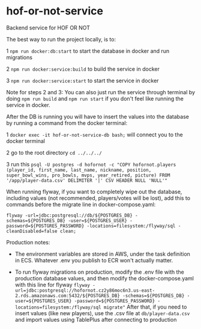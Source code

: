 # hof-or-not-service
Backend service for HOF OR NOT

The best way to run the project locally, is to:

1 `npm run docker:db:start` to start the database in docker and run migrations

2 `npm run docker:service:build` to build the service in docker

3 `npm run docker:service:start` to start the service in docker

Note for steps 2 and 3: You can also just run the service through terminal by doing `npm run build` and `npm run start` if you don't feel like running the service in docker.


After the DB is running you will have to insert the values into the database by running a command from the docker terminal:

1 `docker exec -it hof-or-not-service-db bash;` will connect you to the docker terminal

2 go to the root directory `cd ../../../`

3 run this `psql -U postgres -d hofornot -c "COPY hofornot.players (player_id, first_name, last_name, nickname, position, super_bowl_wins, pro_bowls, mvps, year_retired, picture) FROM '/app/player-data.csv' DELIMITER '|' CSV HEADER NULL 'NULL'"`



When running flyway, if you want to completely wipe out the database, including values (not recommended, players/votes will be lost), add this to commands before the migrate line in docker-compose.yaml:

`flyway -url=jdbc:postgresql://db/${POSTGRES_DB} -schemas=${POSTGRES_DB} -user=${POSTGRES_USER} -password=${POSTGRES_PASSWORD} -locations=filesystem:/flyway/sql -cleanDisabled=false clean;`


Production notes:
* The environment variables are stored in AWS, under the task definition in ECS. Whatever .env you publish to ECR won't actually matter.

* To run flyway migrations on production, modify the .env file with the production database values,
and then modify the docker-compose.yaml with this line for flyway
`flyway -url=jdbc:postgresql://hofornot.cz2y86moc6n3.us-east-2.rds.amazonaws.com:5432/${POSTGRES_DB} -schemas=${POSTGRES_DB} -user=${POSTGRES_USER} -password=${POSTGRES_PASSWORD} -locations=filesystem:/flyway/sql migrate"`
After that, if you need to insert values (like new players), use the .csv file at 
`db/player-data.csv` and import values using TablePlus after connecting to production